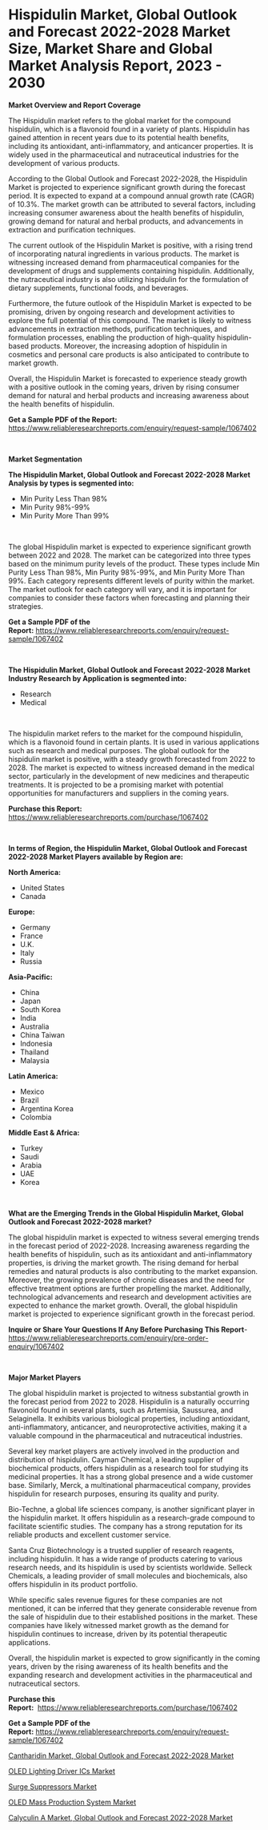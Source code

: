 <p><h1>Hispidulin Market, Global Outlook and Forecast 2022-2028 Market Size, Market Share and Global Market Analysis Report, 2023 - 2030</h1></p><p><strong>Market Overview and Report Coverage</strong></p>
<p><p>The Hispidulin market refers to the global market for the compound hispidulin, which is a flavonoid found in a variety of plants. Hispidulin has gained attention in recent years due to its potential health benefits, including its antioxidant, anti-inflammatory, and anticancer properties. It is widely used in the pharmaceutical and nutraceutical industries for the development of various products.</p><p>According to the Global Outlook and Forecast 2022-2028, the Hispidulin Market is projected to experience significant growth during the forecast period. It is expected to expand at a compound annual growth rate (CAGR) of 10.3%. The market growth can be attributed to several factors, including increasing consumer awareness about the health benefits of hispidulin, growing demand for natural and herbal products, and advancements in extraction and purification techniques.</p><p>The current outlook of the Hispidulin Market is positive, with a rising trend of incorporating natural ingredients in various products. The market is witnessing increased demand from pharmaceutical companies for the development of drugs and supplements containing hispidulin. Additionally, the nutraceutical industry is also utilizing hispidulin for the formulation of dietary supplements, functional foods, and beverages.</p><p>Furthermore, the future outlook of the Hispidulin Market is expected to be promising, driven by ongoing research and development activities to explore the full potential of this compound. The market is likely to witness advancements in extraction methods, purification techniques, and formulation processes, enabling the production of high-quality hispidulin-based products. Moreover, the increasing adoption of hispidulin in cosmetics and personal care products is also anticipated to contribute to market growth.</p><p>Overall, the Hispidulin Market is forecasted to experience steady growth with a positive outlook in the coming years, driven by rising consumer demand for natural and herbal products and increasing awareness about the health benefits of hispidulin.</p></p>
<p><strong>Get a Sample PDF of the Report:</strong> <a href="https://www.reliableresearchreports.com/enquiry/request-sample/1067402">https://www.reliableresearchreports.com/enquiry/request-sample/1067402</a></p>
<p>&nbsp;</p>
<p><strong>Market Segmentation</strong></p>
<p><strong>The Hispidulin Market, Global Outlook and Forecast 2022-2028 Market Analysis by types is segmented into:</strong></p>
<p><ul><li>Min Purity Less Than 98%</li><li>Min Purity 98%-99%</li><li>Min Purity More Than 99%</li></ul></p>
<p>&nbsp;</p>
<p><p>The global Hispidulin market is expected to experience significant growth between 2022 and 2028. The market can be categorized into three types based on the minimum purity levels of the product. These types include Min Purity Less Than 98%, Min Purity 98%-99%, and Min Purity More Than 99%. Each category represents different levels of purity within the market. The market outlook for each category will vary, and it is important for companies to consider these factors when forecasting and planning their strategies.</p></p>
<p><strong>Get a Sample PDF of the Report:</strong>&nbsp;<a href="https://www.reliableresearchreports.com/enquiry/request-sample/1067402">https://www.reliableresearchreports.com/enquiry/request-sample/1067402</a></p>
<p>&nbsp;</p>
<p><strong>The Hispidulin Market, Global Outlook and Forecast 2022-2028 Market Industry Research by Application is segmented into:</strong></p>
<p><ul><li>Research</li><li>Medical</li></ul></p>
<p>&nbsp;</p>
<p><p>The hispidulin market refers to the market for the compound hispidulin, which is a flavonoid found in certain plants. It is used in various applications such as research and medical purposes. The global outlook for the hispidulin market is positive, with a steady growth forecasted from 2022 to 2028. The market is expected to witness increased demand in the medical sector, particularly in the development of new medicines and therapeutic treatments. It is projected to be a promising market with potential opportunities for manufacturers and suppliers in the coming years.</p></p>
<p><strong>Purchase this Report:</strong>&nbsp; <a href="https://www.reliableresearchreports.com/purchase/1067402">https://www.reliableresearchreports.com/purchase/1067402</a></p>
<p>&nbsp;</p>
<p><strong>In terms of Region, the Hispidulin Market, Global Outlook and Forecast 2022-2028 Market Players available by Region are:</strong></p>
<p>
    <p> <strong> North America: </strong>
        <ul>
            <li>United States</li>
            <li>Canada</li>
        </ul>
        </p> 
    <p> <strong> Europe: </strong>
        <ul>
            <li>Germany</li>
            <li>France</li>
            <li>U.K.</li>
            <li>Italy</li>
            <li>Russia</li>
        </ul>
        </p> 
    <p> <strong> Asia-Pacific: </strong>
        <ul>
            <li>China</li>
            <li>Japan</li>
            <li>South Korea</li>
            <li>India</li>
            <li>Australia</li>
            <li>China Taiwan</li>
            <li>Indonesia</li>
            <li>Thailand</li>
            <li>Malaysia</li>
        </ul>
        </p> 
    <p> <strong> Latin America: </strong>
        <ul>
            <li>Mexico</li>
            <li>Brazil</li>
            <li>Argentina Korea</li>
            <li>Colombia</li>
        </ul>
        </p> 
    <p> <strong> Middle East & Africa: </strong>
        <ul>
            <li>Turkey</li>
            <li>Saudi</li>
            <li>Arabia</li>
            <li>UAE</li>
            <li>Korea</li>
        </ul>
    </p>
    </p>
<p>&nbsp;</p>
<p><strong>What are the Emerging Trends in the Global Hispidulin Market, Global Outlook and Forecast 2022-2028 market?</strong></p>
<p><p>The global hispidulin market is expected to witness several emerging trends in the forecast period of 2022-2028. Increasing awareness regarding the health benefits of hispidulin, such as its antioxidant and anti-inflammatory properties, is driving the market growth. The rising demand for herbal remedies and natural products is also contributing to the market expansion. Moreover, the growing prevalence of chronic diseases and the need for effective treatment options are further propelling the market. Additionally, technological advancements and research and development activities are expected to enhance the market growth. Overall, the global hispidulin market is projected to experience significant growth in the forecast period.</p></p>
<p><strong>Inquire or Share Your Questions If Any Before Purchasing This Report</strong>- <a href="https://www.reliableresearchreports.com/enquiry/pre-order-enquiry/1067402">https://www.reliableresearchreports.com/enquiry/pre-order-enquiry/1067402</a></p>
<p>&nbsp;</p>
<p><strong>Major Market Players</strong></p>
<p><p>The global hispidulin market is projected to witness substantial growth in the forecast period from 2022 to 2028. Hispidulin is a naturally occurring flavonoid found in several plants, such as Artemisia, Saussurea, and Selaginella. It exhibits various biological properties, including antioxidant, anti-inflammatory, anticancer, and neuroprotective activities, making it a valuable compound in the pharmaceutical and nutraceutical industries.</p><p>Several key market players are actively involved in the production and distribution of hispidulin. Cayman Chemical, a leading supplier of biochemical products, offers hispidulin as a research tool for studying its medicinal properties. It has a strong global presence and a wide customer base. Similarly, Merck, a multinational pharmaceutical company, provides hispidulin for research purposes, ensuring its quality and purity.</p><p>Bio-Techne, a global life sciences company, is another significant player in the hispidulin market. It offers hispidulin as a research-grade compound to facilitate scientific studies. The company has a strong reputation for its reliable products and excellent customer service.</p><p>Santa Cruz Biotechnology is a trusted supplier of research reagents, including hispidulin. It has a wide range of products catering to various research needs, and its hispidulin is used by scientists worldwide. Selleck Chemicals, a leading provider of small molecules and biochemicals, also offers hispidulin in its product portfolio.</p><p>While specific sales revenue figures for these companies are not mentioned, it can be inferred that they generate considerable revenue from the sale of hispidulin due to their established positions in the market. These companies have likely witnessed market growth as the demand for hispidulin continues to increase, driven by its potential therapeutic applications.</p><p>Overall, the hispidulin market is expected to grow significantly in the coming years, driven by the rising awareness of its health benefits and the expanding research and development activities in the pharmaceutical and nutraceutical sectors.</p></p>
<p><strong>Purchase this Report:</strong>&nbsp;&nbsp;<a href="https://www.reliableresearchreports.com/purchase/1067402">https://www.reliableresearchreports.com/purchase/1067402</a></p>
<p></p>
<p><strong>Get a Sample PDF of the Report:</strong>&nbsp;<a href="https://www.reliableresearchreports.com/enquiry/request-sample/1067402">https://www.reliableresearchreports.com/enquiry/request-sample/1067402</a></p>
<p><p><a href="https://github.com/WillieWoodard/Market-Research-Report-List-1/blob/main/cantharidin-market-global-outlook-and-forecast-2022-2028-market.md">Cantharidin Market, Global Outlook and Forecast 2022-2028 Market</a></p><p><a href="https://www.reportprime.com/oled-lighting-driver-ics-r5482">OLED Lighting Driver ICs Market</a></p><p><a href="https://medium.com/@jarredmertz2772/surge-suppressors-market-size-growth-forecast-2023-2030-f0fb6d7f0295">Surge Suppressors Market</a></p><p><a href="https://www.reportprime.com/oled-mass-production-system-r5478">OLED Mass Production System Market</a></p><p><a href="https://github.com/BryceTownsendr/Market-Research-Report-List-1/blob/main/calyculin-a-market-global-outlook-and-forecast-2022-2028-market.md">Calyculin A Market, Global Outlook and Forecast 2022-2028 Market</a></p></p>